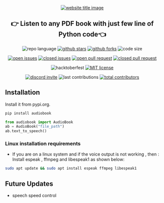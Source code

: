 ﻿﻿<p align="center">
  <a href="https://codeperfectplus.github.io/audiobook/"><img src="https://capsule-render.vercel.app/api?type=rect&color=009ACD&height=100&section=header&text=audioBook&fontSize=80%&fontColor=ffffff" alt="website title image"></a>
  <h2 align="center">👉 Listen to any PDF book with just few line of Python code👈</h2>
</p>

<p align="center">
<img src="https://img.shields.io/badge/language-python-blue?style=for-the-badge" alt="repo language">
<a href="https://github.com/codeperfectplus/audiobook/stargazers"><img src="https://img.shields.io/github/stars/codeperfectplus/audiobook?style=for-the-badge" alt="github stars"></a>
<a href="https://github.com/codeperfectplus/audiobook/network/members"><img src="https://img.shields.io/github/forks/codeperfectplus/audiobook?style=for-the-badge" alt="github forks"></a>
<img src="https://img.shields.io/github/languages/code-size/codeperfectplus/audiobook?style=for-the-badge" alt="code size">
  </p>
  <p align="center">
<a href="https://github.com/codeperfectplus/audiobook/issues"><img src="https://img.shields.io/github/issues-raw/codeperfectplus/audiobook?style=for-the-badge" alt="open issues"></a>
<a href="https://github.com/codeperfectplus/audiobook/issues"><img src="https://img.shields.io/github/issues-closed-raw/codeperfectplus/audiobook?style=for-the-badge" alt="closed issues"><a/>
<a href="https://github.com/codeperfectplus/audiobook/pulls"><img src="https://img.shields.io/github/issues-pr-raw/codeperfectplus/audiobook?style=for-the-badge" alt="open pull request"></a>
<a href="https://github.com/codeperfectplus/audiobook/pulls"><img src="https://img.shields.io/github/issues-pr-closed-raw/codeperfectplus/audiobook?style=for-the-badge" alt="closed pull request"></a>
</p>
<p align="center">
<img src="https://img.shields.io/github/hacktoberfest/2020/codeperfectplus/audiobook?style=for-the-badge" alt="hacktoberfest">
<a href="https://raw.githubusercontent.com/codeperfectplus/audiobook/master/LICENSE"><img src="https://img.shields.io/github/license/codeperfectplus/audiobook?style=for-the-badge" alt="MIT license"></a>
</p>
<p align="center">
<a href="https://discord.gg/JfbK3bS"><img src="https://img.shields.io/discord/758030555005714512.svg?label=Discord&logo=Discord&colorB=7289da&style=for-the-badge" alt="discord invite"></a>
<img src="https://img.shields.io/github/last-commit/codeperfectplus/audiobook?style=for-the-badge" alt="last contributions">
<a href="https://api.github.com/repos/codeperfectplus/audiobook/contributors"><img src="https://img.shields.io/github/contributors/codeperfectplus/audiobook?style=for-the-badge" alt="total contributors"></a>
</p>

## Installation

Install it from pypi.org.

```sh
pip install audiobook
```

```python
from audiobook import AudioBook
ab = AudioBook("file_path")
ab.text_to_speech()
```

### Linux installation requirements

- If you are on a linux system and if the voice output is not working , then :
    Install espeak , ffmpeg and libespeak1 as shown below:

```sh
sudo apt update && sudo apt install espeak ffmpeg libespeak1
```

## Future Updates

- speech speed control
